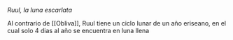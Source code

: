 _Ruul, la luna escarlata_

Al contrario de [[Obliva]], Ruul tiene un ciclo lunar de un año eriseano, en el cual solo 4 dias al año se encuentra en luna llena